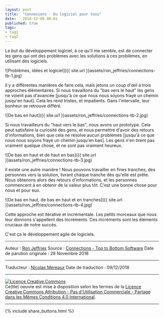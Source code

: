 ```yaml
---
layout: post
title:  "Connexions - Du logiciel pour tous"
date:   2018-12-09 00:01
published: true
tags:
- tag1
- tag2
---
```


Le but du développement logiciel, à ce qu'il me semble, est de connecter les gens qui ont des problèmes avec les solutions à ces problèmes, en utilisant des logiciels.

![Problèmes, idées et logiciel]({{ site.url }}assets/ron_jeffries/connections-tb-1.jpg)

Il y a différentes manières de faire cela, mais jetons un coup d'œil à trois approches élémentaires. Si nous travaillons du "bas vers le haut" les gens ne voient pas d'avancée [jusqu'à ce que nous nous soyons frayé un chemin jusqu'en haut]. Cela les rend tristes, et impatients. Dans l'intervalle, leur bonheur se retrouve différé.

![De bas en haut]({{ site.url }}assets/ron_jeffries/connections-tb-2.jpg)

Si nous travailleurs du "haut vers le bas", nous avons un prototype. Cela peut satisfaire la curiosité des gens, et nous permettre d'avoir des retours d'informations, bien que cela ne résolve aucun problèmes [jusqu'à ce que nous nous soyons frayé un chemin jusqu'en bas]. Les gens n'en tirent pas vraiment  quelque chose, et ne sont pas vraiment heureux.

![De bas en haut et de haut en bas]({{ site.url }}assets/ron_jeffries/connections-tb-3.jpg)

Il existe une autre manière ! Nous pouvons travailler en fines tranches, des personnes vers la solution, livrant chaque tranche dès qu'elle est prête. Nous obtenons alors des retours d'informations, et les personnes commencent à en obtenir de la valeur plus tôt. C'est une bonne chose pour nous et pour eux.

![De bas en haut, de bas en haut et en tranches]({{ site.url }}assets/ron_jeffries/connections-tb-4.jpg)

Cette approche est itérative et incrémentale. Les petits morceaux que nous leur donnons s'appellent des Incréments. Ces incréments sont les éléments cruciaux de notre succès.

C'est ça le développement agile de logiciels.

---
Auteur : [Ron Jeffries](https://ronjeffries.com/about.html)
Source : [Connections - Top to Bottom Software](https://ronjeffries.com/articles/018-01ff/top-bottom-twitter/)
Date de parution originale : 28 Novembre 2018

---
Traducteur : [Nicolas Mereaux](http://www.les-traducteurs-agiles.org/traducteurs/)
Date de traduction : 09/12/2018

---

<a rel="license" href="http://creativecommons.org/licenses/by-nc-sa/4.0/"><img alt="Licence Creative Commons" style="border-width:0" src="http://i.creativecommons.org/l/by-nc-sa/4.0/88x31.png" /></a><br />Ce(tte) oeuvre est mise à disposition selon les termes de la <a rel="license" href="http://creativecommons.org/licenses/by-nc-sa/4.0/">Licence Creative Commons Attribution - Pas d'Utilisation Commerciale - Partage dans les Mêmes Conditions 4.0 International</a>.

---

{% include share_buttons.html %}
